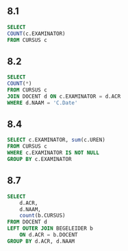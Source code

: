 ## 8.1

```sql
SELECT
COUNT(c.EXAMINATOR)
FROM CURSUS c
```

## 8.2

```sql
SELECT
COUNT(*)
FROM CURSUS c
JOIN DOCENT d ON c.EXAMINATOR = d.ACR
WHERE d.NAAM = 'C.Date'
```

## 8.4

```sql
SELECT c.EXAMINATOR, sum(c.UREN)
FROM CURSUS c
WHERE c.EXAMINATOR IS NOT NULL
GROUP BY c.EXAMINATOR
```

## 8.7

```sql
SELECT
	d.ACR,
	d.NAAM,
	count(b.CURSUS)
FROM DOCENT d
LEFT OUTER JOIN BEGELEIDER b
	ON d.ACR = b.DOCENT
GROUP BY d.ACR, d.NAAM
```
